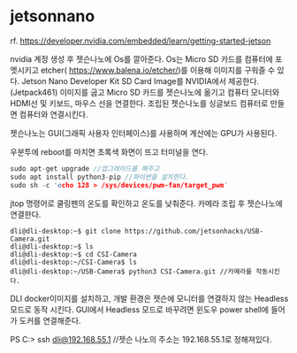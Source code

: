 # jetsonnano
rf. https://developer.nvidia.com/embedded/learn/getting-started-jetson

nvidia 계정 생성 후 젯슨나노에 Os를 깔아준다. Os는 Micro SD 카드를 컴퓨터에 포멧시키고 etcher( https://www.balena.io/etcher/)를 이용해 이미지를 구워즐 수 있다. Jetson Nano Developer Kit SD Card Image를 NVIDIA에서 제공한다.(Jetpack461)
이미지를 굽고  Micro SD 카드를 젯슨나노에 옮기고 컴퓨터 모니터와 HDMI선 및 키보드, 마우스 선을 연결한다.
조립된 젯슨나노를 싱글보드 컴퓨터로 만들면 컴퓨터와 연결시킨다.

젯슨나노는 GUI(그래픽 사용자 인터페이스)를 사용하며 계산에는 GPU가 사용된다.

우분투에 reboot를 마치면 초록색 화면이 뜨고 터미널을 연다.

```C++
sudo apt-get upgrade //업그레이드를 해주고
sudo apt install python3-pip //파이썬을 설치한다.
sudo sh -c 'echo 128 > /sys/devices/pwm-fan/target_pwm'
```

jtop 명령어로 쿨링펜의 온도를 확인하고 온도를 낮춰준다.
카메라 조립 후 젯슨나노에 연결한다.

```
dli@dli-desktop:~$ git clone https://github.com/jetsonhacks/USB-Camera.git
dli@dli-desktop:~$ ls
dli@dli-desktop:~$ cd CSI-Camera
dli@dli-desktop:~/CSI-Camera$ ls
dli@dli-desktop:~/USB-Camera$ python3 CSI-Camera.git //카메라를 작동시킨다.
```
DLI docker이미지를 설치하고, 개발 환경은 젯슨에 모니터를 연결하지 않는 Headless 모드로 동작 시킨다. 
GUI에서 Headless 모드로 바꾸려면 윈도우 power shell에 들어가 도커를 연결해준다.

PS C:\> ssh dli@192.168.55.1 //젯슨 나노의 주소는 192.168.55.1로 정해져있다.

```dli@dli-desktop:~$ ./docker_dli_run.sh

 
